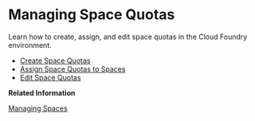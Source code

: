 <!-- loio4e5f0eec96fd40b686d84b497d30ced3 -->

# Managing Space Quotas

Learn how to create, assign, and edit space quotas in the Cloud Foundry environment.

-   [Create Space Quotas](create-space-quotas-b13c4a2.md)
-   [Assign Space Quotas to Spaces](assign-space-quotas-to-spaces-13028c4.md)
-   [Edit Space Quotas](edit-space-quotas-2a58364.md)

**Related Information**  


[Managing Spaces](managing-spaces-5209d55.md "Learn how to create and delete Cloud Foundry spaces, as well as how to add members to a space.")

